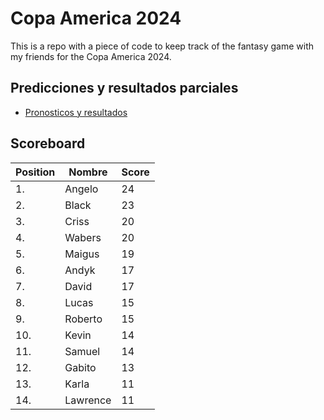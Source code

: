 # Copa America 2024

This is a repo with a piece of code to keep track of the fantasy game with my friends for the Copa America 2024.

## Predicciones y resultados parciales
- [Pronosticos y resultados](https://github.com/dasoto/polla/blob/main/master_plan.csv)
## Scoreboard

| Position | Nombre | Score |
| -------- | ------ | ----- |
|1. | Angelo | 24 |
|2. | Black | 23 |
|3. | Criss | 20 |
|4. | Wabers | 20 |
|5. | Maigus | 19 |
|6. | Andyk | 17 |
|7. | David | 17 |
|8. | Lucas | 15 |
|9. | Roberto | 15 |
|10. | Kevin | 14 |
|11. | Samuel | 14 |
|12. | Gabito | 13 |
|13. | Karla | 11 |
|14. | Lawrence | 11 |
